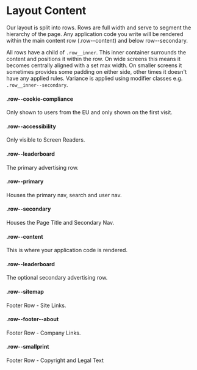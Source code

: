 # Layout Content

Our layout is split into rows. Rows are full width and serve to segment the hierarchy of the page. Any application code you write will be rendered within the main content row (.row--content) and below row--secondary.

All rows have a child of `.row__inner`. This inner container surrounds the content and positions it within the row. On wide screens this means it becomes centrally aligned with a set max width. On smaller screens it sometimes provides some padding on either side, other times it doesn't have any applied rules. Variance is applied using modifier classes e.g. `.row__inner--secondary`.

</div>
<div class="card styleguide-row clearfix context--content">
  <h4 class="copy--h2">.row--cookie-compliance</h4>
  <p>Only shown to users from the EU and only shown on the first visit.</p>
</div>

<div class="card styleguide-row clearfix context--content">
  <h4 class="copy--h2">.row--accessibility</h4>
  <p>Only visible to Screen Readers.</p>
</div>

<div class="card styleguide-row clearfix context--content">
  <h4 class="copy--h2">.row--leaderboard</h4>
  <p>The primary advertising row.</p>
</div>

<div class="card styleguide-row clearfix context--content">
  <h4 class="copy--h2">.row--primary</h4>
  <p>Houses the primary nav, search and user nav.</p>
</div>

<div class="card styleguide-row clearfix context--content">
  <h4 class="copy--h2">.row--secondary</h4>
  <p>Houses the Page Title and Secondary Nav.</p>
</div>

<div class="card styleguide-row clearfix context--content">
  <h4 class="copy--h2">.row--content</h4>
  <p>This is where your application code is rendered.</p>
</div>

<div class="card styleguide-row clearfix context--content">
  <h4 class="copy--h2">.row--leaderboard</h4>
  <p>The optional secondary advertising row.</p>
</div>

<div class="card styleguide-row clearfix context--content">
  <h4 class="copy--h2">.row--sitemap</h4>
  <p>Footer Row - Site Links.</p>
</div>

<div class="card styleguide-row clearfix context--content">
  <h4 class="copy--h2">.row--footer--about</h4>
  <p>Footer Row - Company Links.</p>
</div>

<div class="card styleguide-row clearfix context--content">
  <h4 class="copy--h2">.row--smallprint</h4>
  <p>Footer Row - Copyright and Legal Text</p>
</div>


